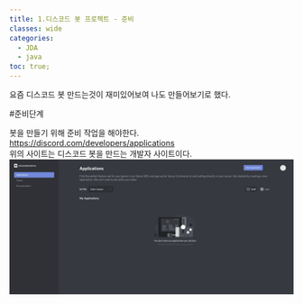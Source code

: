 ```yaml
---
title: 1.디스코드 봇 프로젝트 - 준비 
classes: wide
categories:
  - JDA
  - java
toc: true;
---
```


요즘 디스코드 봇 만드는것이 재미있어보여 나도 만들어보기로 했다.<br/>

#준비단계

봇을 만들기 위해 준비 작업을 해야한다.<br/>
<https://discord.com/developers/applications><br/>
위의 사이트는 디스코드 봇을 만드는 개발자 사이트이다.<br/>
![디스코드 개발자 사이트](/image/discordbot01-01.PNG "디스코드 개발자 사이트")<br/>